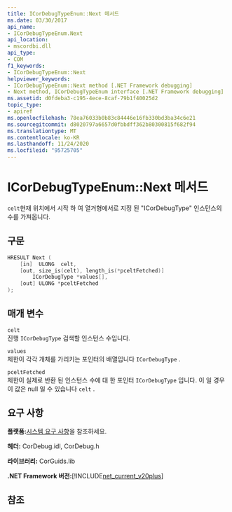 ```yaml
---
title: ICorDebugTypeEnum::Next 메서드
ms.date: 03/30/2017
api_name:
- ICorDebugTypeEnum.Next
api_location:
- mscordbi.dll
api_type:
- COM
f1_keywords:
- ICorDebugTypeEnum::Next
helpviewer_keywords:
- ICorDebugTypeEnum::Next method [.NET Framework debugging]
- Next method, ICorDebugTypeEnum interface [.NET Framework debugging]
ms.assetid: d0fdeba3-c195-4ece-8caf-79b1f40025d2
topic_type:
- apiref
ms.openlocfilehash: 78ea76033b0b83c84446e16fb330bd3ba34c6e21
ms.sourcegitcommit: d8020797a6657d0fbbdff362b80300815f682f94
ms.translationtype: MT
ms.contentlocale: ko-KR
ms.lasthandoff: 11/24/2020
ms.locfileid: "95725705"
---
```

# <a name="icordebugtypeenumnext-method"></a>ICorDebugTypeEnum::Next 메서드

`celt`현재 위치에서 시작 하 여 열거형에서로 지정 된 "ICorDebugType" 인스턴스의 수를 가져옵니다.  
  
## <a name="syntax"></a>구문  
  
```cpp  
HRESULT Next (  
    [in]  ULONG  celt,  
    [out, size_is(celt), length_is(*pceltFetched)]  
        ICorDebugType *values[],  
    [out] ULONG *pceltFetched  
);  
```  
  
## <a name="parameters"></a>매개 변수  

 `celt`  
 진행 `ICorDebugType` 검색할 인스턴스 수입니다.  
  
 `values`  
 제한이 각각 개체를 가리키는 포인터의 배열입니다 `ICorDebugType` .  
  
 `pceltFetched`  
 제한이 실제로 반환 된 인스턴스 수에 대 한 포인터 `ICorDebugType` 입니다. 이 일 경우이 값은 null 일 수 있습니다 `celt` .  
  
## <a name="requirements"></a>요구 사항  

 **플랫폼:**[시스템 요구 사항](../../get-started/system-requirements.md)을 참조하세요.  
  
 **헤더:** CorDebug.idl, CorDebug.h  
  
 **라이브러리:** CorGuids.lib  
  
 **.NET Framework 버전:**[!INCLUDE[net_current_v20plus](../../../../includes/net-current-v20plus-md.md)]  
  
## <a name="see-also"></a>참조
